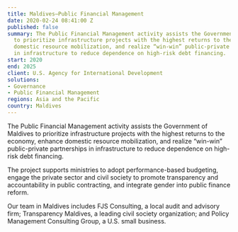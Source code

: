 ```yaml
---
title: Maldives—Public Financial Management
date: 2020-02-24 08:41:00 Z
published: false
summary: The Public Financial Management activity assists the Government of Maldives
  to prioritize infrastructure projects with the highest returns to the economy, enhance
  domestic resource mobilization, and realize “win-win” public-private partnerships
  in infrastructure to reduce dependence on high-risk debt financing.
start: 2020
end: 2025
client: U.S. Agency for International Development
solutions:
- Governance
- Public Financial Management
regions: Asia and the Pacific
country: Maldives
---
```


The Public Financial Management activity assists the Government of Maldives to prioritize infrastructure projects with the highest returns to the economy, enhance domestic resource mobilization, and realize “win-win” public-private partnerships in infrastructure to reduce dependence on high-risk debt financing.
 
The project supports ministries to adopt performance-based budgeting, engage the private sector and civil society to promote transparency and accountability in public contracting, and integrate gender into public finance reform. 
 
Our team in Maldives includes FJS Consulting, a local audit and advisory firm; Transparency Maldives, a leading civil society organization; and Policy Management Consulting Group, a U.S. small business.